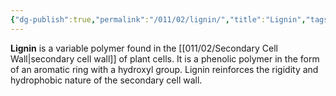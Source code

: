 ```yaml
---
{"dg-publish":true,"permalink":"/011/02/lignin/","title":"Lignin","tags":["BIOL412"]}
---
```


**Lignin** is a variable polymer found in the [[011/02/Secondary Cell Wall\|secondary cell wall]] of plant cells. It is a phenolic polymer in the form of an aromatic ring with a hydroxyl group. Lignin reinforces the rigidity and hydrophobic nature of the secondary cell wall.